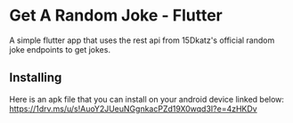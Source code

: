 # Get A Random Joke - Flutter

A simple flutter app that uses the rest api from 15Dkatz's official random joke endpoints to get jokes.

## Installing

Here is an apk file that you can install on your android device linked below:
https://1drv.ms/u/s!AuoY2JUeuNGgnkacPZd19X0wqd3I?e=4zHKDv
